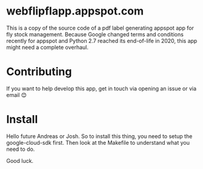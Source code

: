 # webflipflapp.appspot.com

This is a copy of the source code of a pdf label generating appspot app for fly stock management.
Because Google changed terms and conditions recently for appspot and Python 2.7 reached its end-of-life in 2020,
this app might need a complete overhaul.


# Contributing

If you want to help develop this app, get in touch via opening an issue or via email :blush:

# Install

Hello future Andreas or Josh. So to install this thing, you need to setup the google-cloud-sdk first.
Then look at the Makefile to understand what you need to do.

Good luck.
